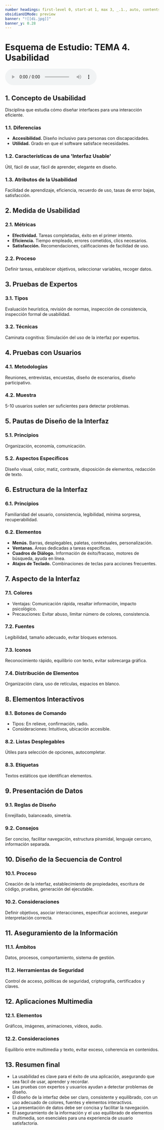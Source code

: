```yaml
---
number headings: first-level 0, start-at 1, max 3, _.1., auto, contents ^toc, skip ^skipped
obsidianUIMode: preview
banner: "![[di.jpg]]"
banner_y: 0.28
---
```


# Esquema de Estudio: TEMA 4. Usabilidad

![Lectura MP3](Lectura_Resumen_Tema_4.mp3)

## 1. Concepto de Usabilidad

Disciplina que estudia cómo diseñar interfaces para una interacción eficiente.

### 1.1. **Diferencias**
  - **Accesibilidad.** Diseño inclusivo para personas con discapacidades.
  - **Utilidad.** Grado en que el software satisface necesidades.
### 1.2. **Características de una 'Interfaz Usable'**

Útil, fácil de usar, fácil de aprender, elegante en diseño.

### 1.3. **Atributos de la Usabilidad**

Facilidad de aprendizaje, eficiencia, recuerdo de uso, tasas de error bajas, satisfacción.

## 2. Medida de Usabilidad
### 2.1. **Métricas**
  - **Efectividad.** Tareas completadas, éxito en el primer intento.
  - **Eficiencia.** Tiempo empleado, errores cometidos, clics necesarios.
  - **Satisfacción.** Recomendaciones, calificaciones de facilidad de uso.
### 2.2. **Proceso**

Definir tareas, establecer objetivos, seleccionar variables, recoger datos.

## 3. Pruebas de Expertos
### 3.1. **Tipos**

Evaluación heurística, revisión de normas, inspección de consistencia, inspección formal de usabilidad.

### 3.2. **Técnicas**

Caminata cognitiva: Simulación del uso de la interfaz por expertos.

## 4. Pruebas con Usuarios
### 4.1. **Metodologías**

Reuniones, entrevistas, encuestas, diseño de escenarios, diseño participativo.

### 4.2. **Muestra**

5-10 usuarios suelen ser suficientes para detectar problemas.

## 5. Pautas de Diseño de la Interfaz
### 5.1. **Principios**

Organización, economía, comunicación.

### 5.2. **Aspectos Específicos**

Diseño visual, color, matiz, contraste, disposición de elementos, redacción de texto.

## 6. Estructura de la Interfaz
### 6.1. **Principios**

Familiaridad del usuario, consistencia, legibilidad, mínima sorpresa, recuperabilidad.

### 6.2. **Elementos**
  - **Menús.** Barras, desplegables, paletas, contextuales, personalización.
  - **Ventanas.** Áreas dedicadas a tareas específicas.
  - **Cuadros de Diálogo.** Información de éxito/fracaso, motores de búsqueda, ayuda en línea.
  - **Atajos de Teclado.** Combinaciones de teclas para acciones frecuentes.

## 7. Aspecto de la Interfaz
### 7.1. **Colores**
  - Ventajas: Comunicación rápida, resaltar información, impacto psicológico.
  - Precauciones: Evitar abuso, limitar número de colores, consistencia.
### 7.2. **Fuentes**

Legibilidad, tamaño adecuado, evitar bloques extensos.

### 7.3. **Iconos**

Reconocimiento rápido, equilibrio con texto, evitar sobrecarga gráfica.

### 7.4. **Distribución de Elementos**

Organización clara, uso de retículas, espacios en blanco.

## 8. Elementos Interactivos
### 8.1. **Botones de Comando**
  - Tipos: En relieve, confirmación, radio.
  - Consideraciones: Intuitivos, ubicación accesible.
### 8.2. **Listas Desplegables**

Útiles para selección de opciones, autocompletar.

### 8.3. **Etiquetas**

Textos estáticos que identifican elementos.

## 9. Presentación de Datos
### 9.1. **Reglas de Diseño**

Enrejillado, balanceado, simetría.

### 9.2. **Consejos**

Ser conciso, facilitar navegación, estructura piramidal, lenguaje cercano, información separada.

## 10. Diseño de la Secuencia de Control
### 10.1. **Proceso**

Creación de la interfaz, establecimiento de propiedades, escritura de código, pruebas, generación del ejecutable.

### 10.2. **Consideraciones**

Definir objetivos, asociar interacciones, especificar acciones, asegurar interpretación correcta.

## 11. Aseguramiento de la Información
### 11.1. **Ámbitos**

Datos, procesos, comportamiento, sistema de gestión.

### 11.2. **Herramientas de Seguridad**

Control de acceso, políticas de seguridad, criptografía, certificados y claves.

## 12. Aplicaciones Multimedia
### 12.1. **Elementos**

Gráficos, imágenes, animaciones, vídeos, audio.

### 12.2. **Consideraciones**

Equilibrio entre multimedia y texto, evitar exceso, coherencia en contenidos.

## 13. Resumen final
- La usabilidad es clave para el éxito de una aplicación, asegurando que sea fácil de usar, aprender y recordar.
- Las pruebas con expertos y usuarios ayudan a detectar problemas de diseño.
- El diseño de la interfaz debe ser claro, consistente y equilibrado, con un uso adecuado de colores, fuentes y elementos interactivos.
- La presentación de datos debe ser concisa y facilitar la navegación.
- El aseguramiento de la información y el uso equilibrado de elementos multimedia, son esenciales para una experiencia de usuario satisfactoria.
